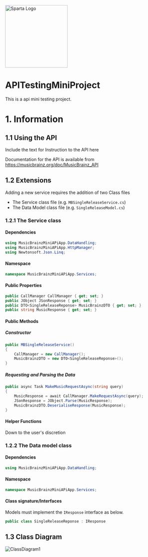 <img src="https://boolerang.co.uk/wp-content/uploads/job-manager-uploads/company_logo/2018/04/SG-Logo-Black.png" alt="Sparta Logo" width="200"/>

# APITestingMiniProject
This is a api mini testing project.

>
# 1. Information

## 1.1 Using the API
Include the text for Instruction to the API here
  
Documentation for the API is available from https://musicbrainz.org/doc/MusicBrainz_API

## 1.2 Extensions
  
Adding a new service requires the addition of two Class files
- The Service class file (e.g. `MBSingleReleaseService.cs`)
- The Data Model class file (e.g. `SingleReleaseModel.cs`)

### 1.2.1 The Service class

#### Dependencies
```csharp
using MusicBrainzMiniAPiApp.DataHandling;
using MusicBrainzMiniAPiApp.HttpManager;
using Newtonsoft.Json.Linq;
```

#### Namespace
```csharp
namespace MusicBrainzMiniAPiApp.Services;
```

#### Public Properties

```csharp
public CallManager CallManager { get; set; }
public JObject JSonResponse { get; set; }
public DTO<SingleReleaseReponse> MusicBrainzDTO { get; set; }
public string MusicResponse { get; set; }
```
#### Public Methods
##### Constructor
```csharp
public MBSingleReleaseService()
{
    CallManager = new CallManager();
    MusicBrainzDTO = new DTO<SingleReleaseReponse>();
}
```
##### Requesting and Parsing the Data
```csharp
public async Task MakeMusicRequestAsync(string query)
{
    MusicResponse = await CallManager.MakeRequestAsync(query);
    JSonResponse = JObject.Parse(MusicResponse);
    MusicBrainzDTO.DeserialiseResponse(MusicResponse);
}
```

#### Helper Functions
Down to the user's discretion

### 1.2.2 The Data model class

#### Dependencies

```csharp
using MusicBrainzMiniAPiApp.DataHandling;
```
#### Namespace
```csharp
namespace MusicBrainzMiniAPiApp.Services;
```

#### Class signature/Interfaces
Models must implement the `IResponse` interface as below.
```csharp
public class SingleReleaseReponse : IResponse
```

## 1.3 Class Diagram

![ClassDiagram1](https://user-images.githubusercontent.com/106960721/183068795-583e2227-5992-4792-beba-9d9f740e8788.png)


